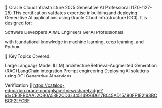 🧠 Oracle Cloud Infrastructure 2025 Generative AI Professional (1Z0-1127-25)
This certification validates expertise in building and deploying Generative AI applications using Oracle Cloud Infrastructure (OCI). It is designed for:

Software Developers
AI/ML Engineers
GenAI Professionals

with foundational knowledge in machine learning, deep learning, and Python.

🧩 Key Topics Covered:

Large Language Model (LLM) architecture
Retrieval-Augmented Generation (RAG)
LangChain integration
Prompt engineering
Deploying AI solutions using OCI Generative AI services

Verification
🔗 https://catalog-education.oracle.com/pls/certview/sharebadge?id=CEDFB0AA52CB0A5BE2CD3334514926D617B045AD15A80FF1E2193BCBCF29FCBF
